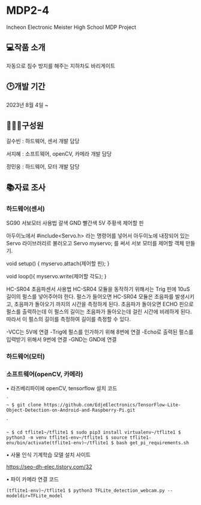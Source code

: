 # MDP2-4

Incheon Electronic Meister High School MDP Project

## 💻작품 소개

자동으로 침수 방지를 해주는 지하차도 바리게이트

## 🕑개발 기간

2023년 8월 4일 ~

## 👩‍👦‍👦구성원

길수빈 : 하드웨어, 센서 개발 담당

서지혜 : 소프트웨어, openCV, 카메라 개발 담당

정민웅 : 하드웨어, 모터 개발 담당

## 📚자료 조사

### 하드웨어(센서)


SG90 서보모터 사용법
갈색 GND
빨간색 5V
주황색 제어할 핀

아두이노에서 #include<Servo.h> 라는 명령어를 넣어서 아두이노에 내장되어 있는 Servo 라이브러리르 불러오고
Servo myservo;  를 써서 서보 모터를 제어할 객체 만들기.

void setup() {
     myservo.attach(제어할 핀);
}

void loop(){
     myservo.write(제어할 각도);
}

HC-SR04 초음파센서 사용법
HC-SR04 모듈을 동작하기 위해서는 Trig 핀에 10uS 길이의 펄스를 넣어주어야 한다. 펄스가 들어오면 HC-SR04 모듈은 초음파를 발생시키고, 초음파가 돌아오기 까지의 시간을 측정하게 된다.
 초음파가 돌아오면 ECHO 핀으로 펄스를 출력하는데 이 펄스의 길이는 초음파가 돌아오는데 걸린 시간에 비레하게 된다. 따라서 이 펄스의 길이를 측정하여 길이를 측정할 수 있다.

-VCC는 5V에 연결
-Trig에 펄스를 인가하기 위해 8번에 연결
-Echo로 출력된 펄스를 입력받기 위해서 9번에 연결
-GND는 GND에 연결
### 하드웨어(모터)

### 소프트웨어(openCV, 카메라)

• 라즈베리파이에 openCV, tensorflow 설치 코드

    `
    ~ $ git clone https://github.com/EdjeElectronics/TensorFlow-Lite-Object-Detection-on-Android-and-Raspberry-Pi.git
   `


   `
   ~ $ cd tflite1~/tflite1 $ sudo pip3 install virtualenv~/tflite1 $ python3 -m venv tflite1-env~/tflite1 $ source tflite1-env/bin/activate(tflite1-env)~/tflite1 $ bash get_pi_requirements.sh
   `
   
• 사물 인식 기계학습 모델 설치 사이트
   
   <https://seo-dh-elec.tistory.com/32>
   
• 파이 카메라 연결 코드

`
    (tflite1-env)~/tflite1 $ python3 TFLite_detection_webcam.py --modeldir=TFLite_model
`








